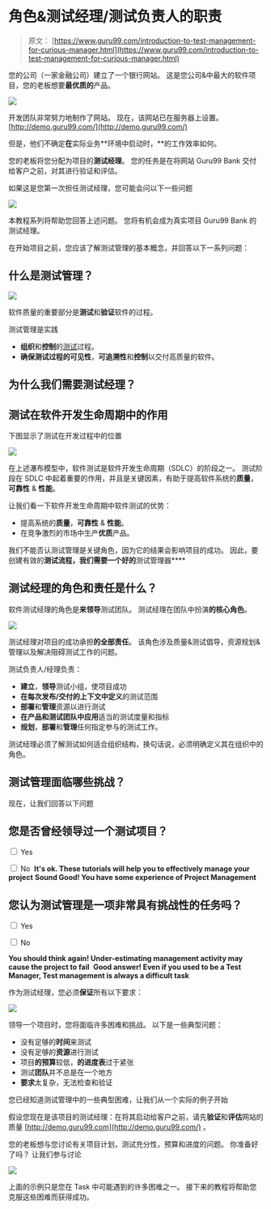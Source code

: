 # 角色&测试经理/测试负责人的职责

> 原文： [https://www.guru99.com/introduction-to-test-management-for-curious-manager.html](https://www.guru99.com/introduction-to-test-management-for-curious-manager.html)

您的公司（一家金融公司）建立了一个银行网站。 这是您公司&中最大的软件项目，您的老板想要**最优质的**产品。

![](img/65baa4e98b3274af52e59d4df4b4e25c.png)

开发团队非常努力地制作了网站。 现在，该网站已在服务器上设置。 [http://demo.guru99.com/](http://demo.guru99.com/)

但是，他们不确定**在**实际业务**环境中启动时，**的工作效率如何。

您的老板将您分配为项目的**测试经理**。 您的任务是在将网站 Guru99 Bank 交付给客户之前，对其进行验证和评估。

如果这是您第一次担任测试经理，您可能会问以下一些问题

![](img/4a0581f3ba2af7b9ad2373b0a0d7a14b.png)

本教程系列将帮助您回答上述问题。 您将有机会成为真实项目 Guru99 Bank 的测试经理。

在开始项目之前，您应该了解测试管理的基本概念，并回答以下一系列问题：

## 什么是测试管理？

![](img/21721a32d96c77bcfa072b3ffe34747c.png)

软件质量的重要部分是**测试**和**验证**软件的过程。

测试管理是实践

*   **组织**和**控制**的[测试](/software-testing.html)过程。
*   **确保测试过程的可见性**，**可追溯性**和**控制**以交付高质量的软件。

## 为什么我们需要测试经理？

## 测试在软件开发生命周期中的作用

下图显示了测试在开发过程中的位置

![](img/ae7c7063f8fa7599413ace60fdea97a1.png)

在上述瀑布模型中，软件测试是软件开发生命周期（SDLC）的阶段之一。 测试阶段在 SDLC 中起着重要的作用，并且是关键因素，有助于提高软件系统的**质量**，**可靠性** & **性能**。

让我们看一下软件开发生命周期中软件测试的优势：

*   提高系统的**质量**，**可靠性** & **性能**。
*   在竞争激烈的市场中生产**优质**产品。

我们不能否认测试管理是关键角色，因为它的结果会影响项目的成功。 因此，要创建有效的**测试流程，我们需要一个好的**测试管理器****

## 测试经理的角色和责任是什么？

软件测试经理的角色是**来领导**测试团队。 测试经理在团队中扮演**的核心角色**。

![](img/4670106b84e1ac29a124d28b7ec968b1.png)

测试经理对项目的成功承担**的全部责任**。 该角色涉及质量&测试倡导，资源规划&管理以及解决阻碍测试工作的问题。

测试负责人/经理负责：

*   **建立**，**领导**测试小组，使项目成功
*   **在每次发布/交付的上下文中定义**的测试范围
*   **部署**和**管理**资源以进行测试
*   **在产品和测试团队中应用**适当的测试度量和指标
*   **规划**，**部署**和**管理**任何指定参与的测试工作。

测试经理必须了解测试如何适合组织结构，换句话说，必须明确定义其在组织中的角色。

## 测试管理面临哪些挑战？

现在，让我们回答以下问题

## 您是否曾经领导过一个测试项目？

<input class="obadd" type="checkbox" value="2"> Yes

<input class="obadd" type="checkbox" value="22"> No
 **It's ok. These tutorials will help you to effectively manage your project** **Sound Good! You have some experience of Project Management** 

## 您认为测试管理是一项非常具有挑战性的任务吗？

<input class="obadd1" type="checkbox" value="3"> Yes

<input class="obadd1" type="checkbox" value="33"> No

**You should think again! Under-estimating management activity may cause the project to fail**
 **Good answer! Even if you used to be a Test Manager, Test management is always a difficult task** 

作为测试经理，您必须**保证**所有以下要求：

![](img/c8f44e8d7488a671090afd21071801c0.png)

领导一个项目时，您将面临许多困难和挑战。 以下是一些典型问题：

*   没有足够的**时间**来测试
*   没有足够的**资源**进行测试
*   项目**的预算**较低，**的进度表**过于紧张
*   测试**团队**并不总是在一个地方
*   **要求**太复杂，无法检查和验证

您已经知道测试管理中的一些典型困难，让我们从一个实际的例子开始

假设您现在是该项目的测试经理：在将其启动给客户之前，请先**验证**和**评估**网站的质量 [http://demo.guru99.com](http://demo.guru99.com/) 。

您的老板想与您讨论有关项目计划，测试充分性，预算和进度的问题。 你准备好了吗？ 让我们参与讨论

![](img/554532e8ab6a972dcce114b5f39944fd.png)

上面的示例只是您在 Task 中可能遇到的许多困难之一。 接下来的教程将帮助您克服这些困难而获得成功。